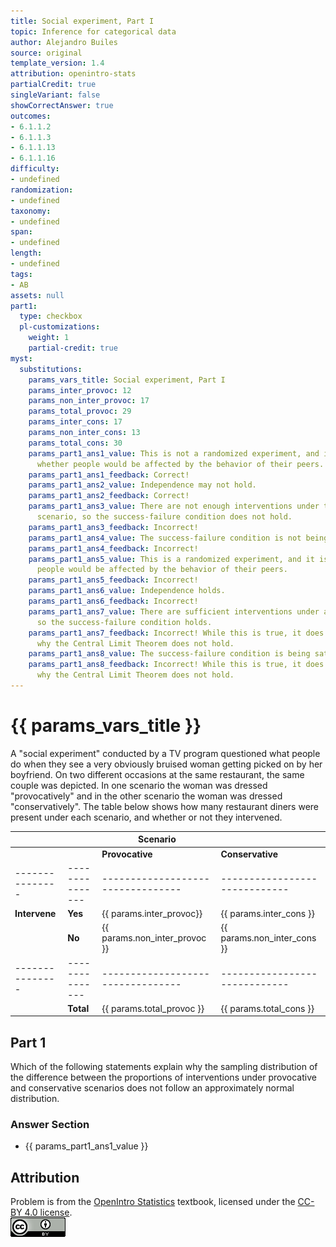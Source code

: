 ```yaml
---
title: Social experiment, Part I
topic: Inference for categorical data
author: Alejandro Builes
source: original
template_version: 1.4
attribution: openintro-stats
partialCredit: true
singleVariant: false
showCorrectAnswer: true
outcomes:
- 6.1.1.2
- 6.1.1.3
- 6.1.1.13
- 6.1.1.16
difficulty:
- undefined
randomization:
- undefined
taxonomy:
- undefined
span:
- undefined
length:
- undefined
tags:
- AB
assets: null
part1:
  type: checkbox
  pl-customizations:
    weight: 1
    partial-credit: true
myst:
  substitutions:
    params_vars_title: Social experiment, Part I
    params_inter_provoc: 12
    params_non_inter_provoc: 17
    params_total_provoc: 29
    params_inter_cons: 17
    params_non_inter_cons: 13
    params_total_cons: 30
    params_part1_ans1_value: This is not a randomized experiment, and it is unclear
      whether people would be affected by the behavior of their peers.
    params_part1_ans1_feedback: Correct!
    params_part1_ans2_value: Independence may not hold.
    params_part1_ans2_feedback: Correct!
    params_part1_ans3_value: There are not enough interventions under the provocative
      scenario, so the success-failure condition does not hold.
    params_part1_ans3_feedback: Incorrect!
    params_part1_ans4_value: The success-failure condition is not being satisfied.
    params_part1_ans4_feedback: Incorrect!
    params_part1_ans5_value: This is a randomized experiment, and it is clear that
      people would be affected by the behavior of their peers.
    params_part1_ans5_feedback: Incorrect!
    params_part1_ans6_value: Independence holds.
    params_part1_ans6_feedback: Incorrect!
    params_part1_ans7_value: There are sufficient interventions under all of the scenarios,
      so the success-failure condition holds.
    params_part1_ans7_feedback: Incorrect! While this is true, it does not justify
      why the Central Limit Theorem does not hold.
    params_part1_ans8_value: The success-failure condition is being satisfied.
    params_part1_ans8_feedback: Incorrect! While this is true, it does not justify
      why the Central Limit Theorem does not hold.
---
```

# {{ params_vars_title }}
A "social experiment" conducted by a TV program questioned what people do when they see a very obviously bruised woman getting picked on by her boyfriend. On two different occasions at the same restaurant, the same couple was depicted. In one scenario the woman was dressed "provocatively" and in the other scenario the woman was dressed "conservatively". The table below shows how many restaurant diners were present under each scenario, and whether or not they intervened.

|               |               | **Scenario**                    |                             |
|---------------|---------------|---------------------------------|-----------------------------|
|               |               | **Provocative**                 | **Conservative**            |
|---------------|---------------|---------------------------------|-----------------------------|
| **Intervene** | **Yes**       | {{ params.inter_provoc}}        | {{ params.inter_cons }}     |
|               | **No**        | {{ params.non_inter_provoc }}   | {{ params.non_inter_cons }} |
|---------------|---------------|---------------------------------|-----------------------------|
|               | **Total**     | {{ params.total_provoc }}       | {{ params.total_cons }}     |

## Part 1

Which of the following statements explain why the sampling distribution of the difference between the proportions of interventions under provocative and conservative scenarios does not follow an approximately normal distribution.

### Answer Section

- {{ params_part1_ans1_value }}

## Attribution

Problem is from the [OpenIntro Statistics](https://openintro.org/book/os/) textbook, licensed under the [CC-BY 4.0 license](https://creativecommons.org/licenses/by/4.0/).<br>![Image representing the Creative Commons 4.0 BY license.](https://raw.githubusercontent.com/firasm/bits/master/by.png)